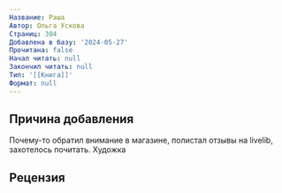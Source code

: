 ```yaml
---
Название: Раша
Автор: Ольга Ускова
Страниц: 304
Добавлена в базу: '2024-05-27'
Прочитана: false
Начал читать: null
Закончил читать: null
Тип: '[[Книга]]'
Формат: null
---
```


## Причина добавления

Почему-то обратил внимание в магазине, полистал отзывы на livelib, захотелось почитать. Художка
## Рецензия